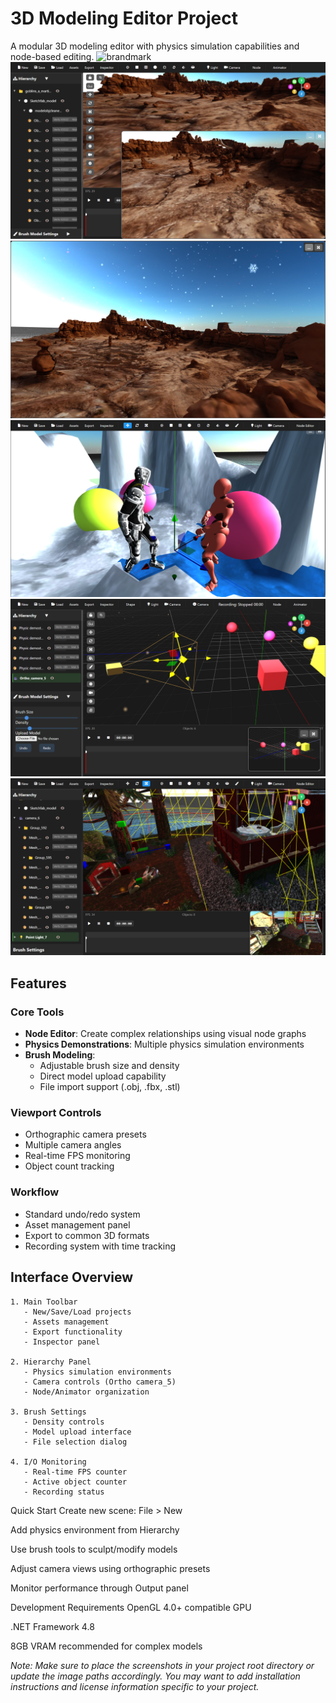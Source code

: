 # 3D Modeling Editor Project

A modular 3D modeling editor with physics simulation capabilities and node-based editing.
![brandmark](screenshoots/logo%20.png)
![Interface Overview](screenshoots/Screenshot%20(93).png)
![Interface Overview](screenshoots/Screenshot%20(92).png)
![Interface Overview](screenshoots/Screenshot%20(56).png)
![Workspace Example](screenshoots/Screenshot%20(91).png)
![Workspace Example](screenshoots/Screenshot%20(54).png)

## Features

### Core Tools
- **Node Editor**: Create complex relationships using visual node graphs
- **Physics Demonstrations**: Multiple physics simulation environments
- **Brush Modeling**:
  - Adjustable brush size and density
  - Direct model upload capability
  - File import support (.obj, .fbx, .stl)

### Viewport Controls
- Orthographic camera presets
- Multiple camera angles
- Real-time FPS monitoring
- Object count tracking

### Workflow
- Standard undo/redo system
- Asset management panel
- Export to common 3D formats
- Recording system with time tracking

## Interface Overview

```plaintext
1. Main Toolbar
   - New/Save/Load projects
   - Assets management
   - Export functionality
   - Inspector panel

2. Hierarchy Panel
   - Physics simulation environments
   - Camera controls (Ortho camera_5)
   - Node/Animator organization

3. Brush Settings
   - Density controls
   - Model upload interface
   - File selection dialog

4. I/O Monitoring
   - Real-time FPS counter
   - Active object counter
   - Recording status
```

Quick Start
Create new scene: File > New

Add physics environment from Hierarchy

Use brush tools to sculpt/modify models

Adjust camera views using orthographic presets

Monitor performance through Output panel

Development Requirements
OpenGL 4.0+ compatible GPU

.NET Framework 4.8

8GB VRAM recommended for complex models


*Note: Make sure to place the screenshots in your project root directory or update the image paths accordingly. You may want to add installation instructions and license information specific to your project.*
